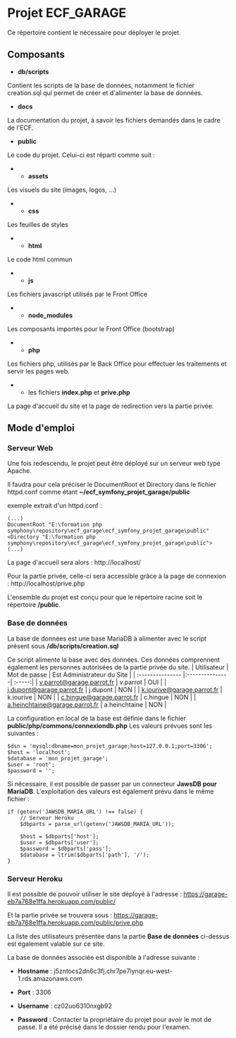 # Projet ECF_GARAGE

Ce répertoire contient le nécessaire pour déployer le projet.

## Composants
* **db/scripts** 

Contient les scripts de la base de données, notamment 
le fichier creation.sql qui permet de créer et d'alimenter la base de données.

* **docs**

La documentation du projet, à savoir les fichiers demandés dans le cadre de l'ECF.

* **public**

Le code du projet.
Celui-ci est réparti comme suit :

* * **assets**

Les visuels du site (images, logos, ...)

* * **css**

Les feuilles de styles

* * **html**

Le code html commun

* * **js**

Les fichiers javascript utilisés par le Front Office

* * **node_modules**

Les composants importés pour le Front Office (bootstrap)

* * **php**

Les fichiers php, utilisés par le Back Office pour effectuer les traitements et servir les pages web.

* * les fichiers **index.php** et **prive.php**

La page d'accueil du site et la page de redirection vers la partie privée.

## Mode d'emploi

### Serveur Web 

Une fois redescendu, le projet peut être déployé sur un serveur web type Apache.

Il faudra pour cela préciser le DocumentRoot et Directory dans le fichier httpd.conf comme étant
**~/ecf_symfony_projet_garage/public**

exemple extrait d'un httpd.conf :
```
(...)
DocumentRoot "E:\formation php symphony\repository\ecf_garage\ecf_symfony_projet_garage\public"
<Directory "E:\formation php symphony\repository\ecf_garage\ecf_symfony_projet_garage\public">
(...)
```

La page d'accueil sera alors :
http://localhost/

Pour la partie privée, celle-ci sera accessible grâce à la page de connexion :
http://localhost/prive.php

L'ensemble du projet est conçu pour que le répertoire racine soit le répertoire **/public**.

### Base de données

La base de données est une base MariaDB à alimenter avec le script présent sous 
**/db/scripts/creation.sql**

Ce script alimente la base avec des données.
Ces données comprennent également les personnes autorisées de la partie privée du site.
| Utilisateur  | Mot de passe          | Est Administrateur du Site |
| :--------------- |:---------------| :-----:|
| v.parrot@garage.parrot.fr  |   v.parrot        | OUI |
| j.dupont@garage.parrot.fr  | j.dupont             |  NON |
| k.iourive@garage.parrot.fr  | k.iourive          |    NON |
| c.hingue@garage.parrot.fr  | c.hingue          |    NON |
| a.heinchtaine@garage.parrot.fr  | a.heinchtaine |    NON |

La configuration en local de la base est définie dans le fichier **public/php/commons/connexiondb.php**
Les valeurs prévues sont les suivantes :
```
$dsn = 'mysql:dbname=mon_projet_garage;host=127.0.0.1;port=3306';
$host = 'localhost';
$database = 'mon_projet_garage';
$user = 'root';
$password = '';
```

Si nécessaire, il est possible de passer par un connecteur **JawsDB pour MariaDB**. L'exploitation des valeurs est également prévu dans le même fichier :
```
if (getenv('JAWSDB_MARIA_URL') !== false) {
    // Serveur Heroku
    $dbparts = parse_url(getenv('JAWSDB_MARIA_URL'));

    $host = $dbparts['host'];
    $user = $dbparts['user'];
    $password = $dbparts['pass'];
    $database = ltrim($dbparts['path'], '/');
}
```

### Serveur Heroku
Il est possible de pouvoir utiliser le site déployé à l'adresse :
https://garage-eb7a768e1ffa.herokuapp.com/public/

Et la partie privée se trouvera sous :
https://garage-eb7a768e1ffa.herokuapp.com/public/prive.php

La liste des utilisateurs présentée dans la partie **Base de données** ci-dessus est également valable sur ce site. 

La base de données associée est disponible à l'adresse suivante :

* **Hostname** : j5zntocs2dn6c3fj.chr7pe7iynqr.eu-west-1.rds.amazonaws.com

* **Port** : 3306

* **Username** : cz02uo6310nxgb92

* **Password** :  Contacter la propriétaire du projet pour avoir le mot de passe. Il a été précisé dans le dossier rendu pour l'examen.






